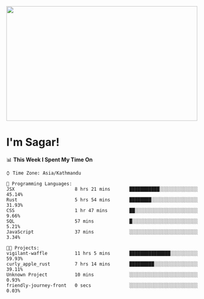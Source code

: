 
<img src="https://media.giphy.com/media/3ornk57KwDXf81rjWM/giphy.gif" width="500" height="300" frameBorder="0" class="giphy-embed" allowFullScreen></img>

#   I'm Sagar!

<!--START_SECTION:waka-->
📊 **This Week I Spent My Time On** 

```text
⌚︎ Time Zone: Asia/Kathmandu

💬 Programming Languages: 
JSX                      8 hrs 21 mins       ███████████░░░░░░░░░░░░░░   45.14% 
Rust                     5 hrs 54 mins       ████████░░░░░░░░░░░░░░░░░   31.93% 
CSS                      1 hr 47 mins        ██░░░░░░░░░░░░░░░░░░░░░░░   9.66% 
SQL                      57 mins             █░░░░░░░░░░░░░░░░░░░░░░░░   5.21% 
JavaScript               37 mins             ░░░░░░░░░░░░░░░░░░░░░░░░░   3.34%

🐱‍💻 Projects: 
vigilant-waffle          11 hrs 5 mins       ███████████████░░░░░░░░░░   59.93% 
curly_apple_rust         7 hrs 14 mins       █████████░░░░░░░░░░░░░░░░   39.11% 
Unknown Project          10 mins             ░░░░░░░░░░░░░░░░░░░░░░░░░   0.93% 
friendly-journey-front   0 secs              ░░░░░░░░░░░░░░░░░░░░░░░░░   0.03%

```


<!--END_SECTION:waka-->
